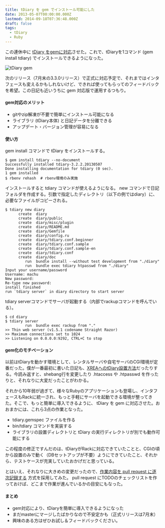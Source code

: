 ```yaml
---
title: tDiary を gem でインストール可能にした
date: 2013-05-07T00:00:00.000Z
lastmod: 2014-09-18T07:36:48.000Z
draft: false
tags:
  - tDiary
  - Ruby
---
```


この連休中に [tDiary をgemに対応](https://rubygems.org/gems/tdiary)させた。これで、tDiaryを1コマンド (gem install tdiary) でインストールできるようになった。

![tDiary gem](@/assets/flickr/8717963708.jpg "tDiary gem")

次のリリース（7月末の3.3.0リリース）で正式に対応予定で、それまではインタフェースも変えるかもしれないけど、できれば使ってもらってのフィードバックを希望。この日記も近いうちに gem 対応版で運用するつもり。

#### gem対応のメリット

- gitやzip解凍が不要で簡単にインストール可能になる
- ライブラリ (tDiary本体) と日記データを分離できる
- アップデート・バージョン管理が容易になる

#### 使い方

gem install コマンドで tDiary をインストールする。

```
$ gem install tdiary --no-document
Successfully installed tdiary-3.2.2.20130507
Done installing documentation for tdiary (0 sec).
1 gem installed
$ rbenv rehash  # rbenv環境のみ実施
```

インストールすると tdiary コマンドが使えるようになる。 new コマンドで日記フォルダを作成する。引数で指定したディレクトリ（以下の例ではdiary）に、必要なファイルがコピーされる。

```
$ tdiary new diary
      create  diary
      create  diary/public
      create  diary/misc/plugin
      create  diary/README.md
      create  diary/Gemfile
      create  diary/config.ru
      create  diary/tdiary.conf.beginner
      create  diary/tdiary.conf.sample
      create  diary/tdiary.conf.sample-en
      create  diary/tdiary.conf
      create  diary/doc
         run  bundle install --without test development from "./diary"
         run  bundle exec tdiary htpasswd from "./diary"
Input your username/password
Username: machu
New password:
Re-type new password:
install finished
run `tdiary server` in diary directory to start server
```

tdiary serverコマンドでサーバが起動する（内部でrackupコマンドを呼んでいる）。

```
$ cd diary
$ tdiary server
         run  bundle exec rackup from "."
>> Thin web server (v1.5.1 codename Straight Razor)
>> Maximum connections set to 1024
>> Listening on 0.0.0.0:9292, CTRL+C to stop
```

#### gem化のモチベーション

以前はtDiaryを動かす環境として、レンタルサーバや自宅サーバのCGI環境が定番だった。僕が一番最初に書いた日記も、[XREAへのtDiary設置方法](/posts/20031225/p01)だったりする。今読み返すと、shebang行を変更したり .htaccess や .htpasswd を作ったりと、それなりに大変だったことがわかる。

それから10年弱が過ぎて、様々なRubyのアプリケーションも登場し、インタフェースもRackに統一され、もっと手軽にサーバを起動できる環境が整ってきた。そこで、もっと簡単に導入できるように、 tDiary を gem に対応させた。おおまかには、これら3点の作業となった。

- tdiary.gemspec ファイルを作る
- bin/tdiary コマンドを実装する
- ライブラリの設置ディレクトリと tDiary の実行ディレクトリが別でも動作可能にする

この程度の修正ですんだのは、tDiaryがRackに対応できていたことと、CGIの頃から設置のみで動く（DBセットアップが不要）ようにできていたこと、それから、テストケースが充実していたおかげだと思っている。

とはいえ、それなりに大きめの変更だったので、[作業内容を pull request に逐次記録する](https://github.com/tdiary/tdiary-core/pull/285) 方式を採用してみた。 pull request にTODOのチェックリストを作っておけば、どこまで作業が進んでいるかの目安にもなった。

#### まとめ

- gem対応により、tDiaryを簡単に導入できるようになった
- まだmasterにマージしたばかりなので不安定かも（正式リリースは7月末）
- 興味のある方はぜひお試し＆フィードバックください。

